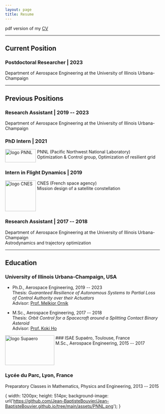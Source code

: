 ```yaml
---
layout: page
title: Resume
---
```



pdf version of my [CV](/assets/CV.pdf)

---

## Current Position

### Postdoctoral Researcher | 2023
Department of Aerospace Engineering at the University of Illinois Urbana-Champaign

---

## Previous Positions

### Research Assistant | 2019 -- 2023

Department of Aerospace Engineering at the University of Illinois Urbana-Champaign


### PhD Intern | 2021
<div style="display:inline-block;vertical-align:top;">
    <img src="{{ site.baseurl }}/assets/PNNL.png" alt="logo PNNL" width="100" height="43" />
</div>
<div style="display:inline-block;">
  <div>PNNL (Pacific Northwest National Laboratory)</div>
  <div>Optimization & Control group, Optimization of resilient grid</div>
</div>
 <br>


### Intern in Flight Dynamics | 2019
<div style="display:inline-block;vertical-align:top;">
    <img src="{{ site.baseurl }}/assets/CNES.png" alt="logo CNES" width="100" height="100" />
</div>
<div style="display:inline-block;">
  <div>CNES (French space agency)</div>
  <div>Mission design of a satellite constellation</div>
</div>


### Research Assistant | 2017 -- 2018
Department of Aerospace Engineering at the University of Illinois Urbana-Champaign <br>
Astrodynamics and trajectory optimization


---

## Education

### University of Illinois Urbana-Champaign, USA
- Ph.D., Aerospace Engineering, 2019 -- 2023 <br>
  Thesis: *Guaranteed Resilience of Autonomous Systems to Partial Loss of Control Authority over their Actuators* <br>
  Advisor: [Prof. Melkior Ornik](https://mornik.web.illinois.edu/)

- M.Sc., Aerospace Engineering, 2017 -- 2018 <br>
  Thesis: *Orbit Control for a Spacecraft around a Splitting Contact Binary Asteroid* <br>
  Advisor: [Prof. Koki Ho](https://ae.gatech.edu/directory/person/koki-ho)



<div style="display:inline-block;vertical-align:top;">
    <img src="{{ site.baseurl }}/assets/SUPAERO.png" alt="logo Supaero" width="160" height="97" />
</div>
<div style="display:inline-block;">
    <div>### ISAE Supaéro, Toulouse, France </div>
    <div>M.Sc., Aerospace Engineering, 2015 -- 2017</div>
</div>



### Lycée du Parc, Lyon, France 
Preparatory Classes in Mathematics, Physics and Engineering, 2013 -- 2015




{    width: 1200px;
    height: 514px;
    background-image: url('https://github.com/Jean-BaptisteBouvier/Jean-BaptisteBouvier.github.io/tree/main/assets/PNNL.png');
}
